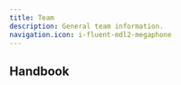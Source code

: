 ```yaml
---
title: Team
description: General team information.
navigation.icon: i-fluent-mdl2-megaphone
---
```


## Handbook


